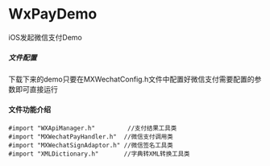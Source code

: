 # WxPayDemo
iOS发起微信支付Demo

##### 文件配置
下载下来的demo只要在MXWechatConfig.h文件中配置好微信支付需要配置的参数即可直接运行

#### 文件功能介绍

```
#import "WXApiManager.h"		 //支付结果工具类
#import "MXWechatPayHandler.h"  //微信支付调用类
#import "MXWechatSignAdaptor.h" //微信签名工具类
#import "XMLDictionary.h"       //字典转XML转换工具类
```